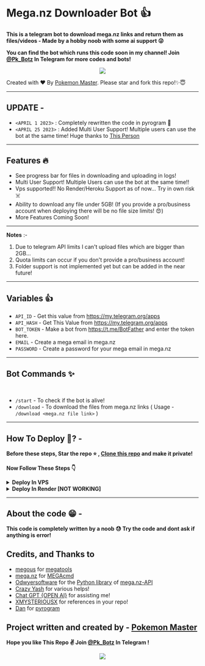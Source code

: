 # Mega.nz Downloader Bot 👍
<p align="left"><b>This is a telegram bot to download mega.nz links and return them as files/videos - Made by a hobby noob with some ai support 😜</b></p>

<b>You can find the bot which runs this code soon in my channel! Join [@Pk_Botz](https://t.me/PK_Botz) In Telegram for more codes and bots!</b>
<p align="center"><a href="https://t.me/PK_Botz"><img src="https://img.shields.io/badge/Telegram-Join%20Telegram%20Group-blue.svg?logo=telegram"></a></p>

Created with ❤️ By [Pokemon Master](https://t.me/PokemonMasterContactBot). Please star and fork this repo!✨😇
<br>

---

## UPDATE -
-   `<APRIL 1 2023>` : Completely rewritten the code in pyrogram 🤩
-   `<APRIL 25 2023>` : Added Multi User Support! Multiple users can use the bot at the same time! Huge thanks to [This Person](https://github.com/abhinand0d)
---

## Features 🔥
 - See progress bar for files in downloading and uploading in logs!
 - Multi User Support! Multiple Users can use the bot at the same time!!
 - Vps supported!! No Render/Heroku Support as of now... Try in own risk ☠️
 - Ability to download any file under 5GB! (If you provide a pro/business account when deploying there will be no file size limits! 😍)
 - More Features Coming Soon!
 ---

<b>Notes</b> :- 
1. Due to telegram API limits I can't upload files which are bigger than 2GB...
2. Quota limits can occur if you don't provide a pro/business account!
3. Folder support is not implemented yet but can be added in the near future!
---

## Variables 👍
- `API_ID` -  Get this value from https://my.telegram.org/apps
- `API_HASH` - Get This Value from https://my.telegram.org/apps
- `BOT_TOKEN` -  Make a bot from https://t.me/BotFather and enter the token here.
- `EMAIL` - Create a mega email in mega.nz
- `PASSWORD` - Create a password for your mega email in mega.nz
---

## Bot Commands ✨

<br>

- `/start` - To check if the bot is alive!
- `/download` - To download the files from mega.nz links ( Usage - `/download <mega.nz file link>` )

---

## How To Deploy 🤔? -

<b>Before these steps, Star the repo ⭐ , [Clone this repo](https://github.com/PokemonMaster23/Mega-Link-Downloader-Bot/generate) and make it private!</b> 

<b>Now Follow These Steps 👇</b>

<details>
  <summary><b>Deploy In VPS</b></summary>

<br>
Simple. 
<br>
- Fill The variables `BOT_TOKEN`, `API_HASH` , `API_ID` , `MEGA EMAIL` & `MEGA PASSWORD` in your cloned repo...
<br>
- Use command `python3 bot.py` 
<br>
- Done. Your Bot Is Running🥳!!
</details>

<details>
  <summary><b>Deploy In Render [NOT WORKING]</b></summary>
  
  <br>
THIS METHOD IS NOT WORKING! TRY IN OWN RISK ☠️ 
 <br>
- Fill The variables `BOT_TOKEN`, `API_HASH` , `API_ID` , `MEGA EMAIL` & `MEGA PASSWORD` in your cloned repo...
 <br>
- Login in render
 <br> 
- Create a web service
 <br>
- Choose your imported repo ( Authorize github before this )
 <br>
- Wait few mins until you see live status
 <br>
- Done. Your Bot Is Running🥳!!
 
 </details>
 
 ---


## About the code 😁 -
<p align="left"><b>This code is completely written by a noob 😓 Try the code and dont ask if anything is error!</b></p>

## Credits, and Thanks to

* [megous](https://github.com/megous) for [megatools](https://megatools.megous.com)
* [mega.nz](https://mega.nz) for [MEGAcmd](https://github.com/meganz/MEGAcmd)
* [Odwyersoftware](https://github.com/odwyersoftware) for the [Python library](https://github.com/odwyersoftware/mega.py) of [mega.nz-API](https://mega.nz/API) 
* [Crazy Yash](https://github.com/CrazyYash27) for various helps!
* [Chat GPT {OPEN AI}](https://chat.openai.com/) for assisting me!
* [XMYSTERIOUSX](https://github.com/XMYSTERlOUSX) for references in your repo!
* [Dan](https://github.com/delivrance) for [pyrogram](https://github.com/Pyrogram)

<b>Project written and created by</b> - [Pokemon Master](https://github.com/PokemonMaster23)</b>
---


<b>Hope you like This Repo ✌️ Join [@Pk_Botz](https://t.me/PK_Botz) In Telegram !</b>
<p align="center"><a href="https://t.me/PK_Botz"><img src="https://img.shields.io/badge/Telegram-Join%20Telegram%20Group-blue.svg?logo=telegram"></a></p>
